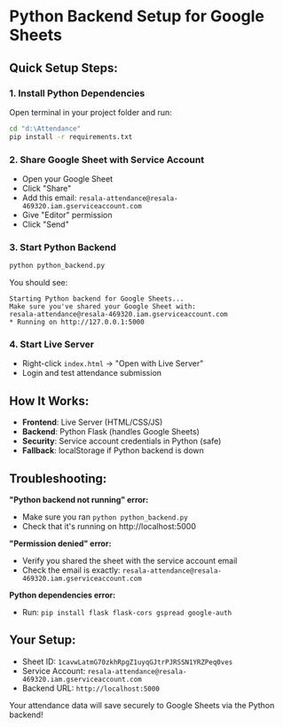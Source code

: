 # Python Backend Setup for Google Sheets

## Quick Setup Steps:

### 1. Install Python Dependencies
Open terminal in your project folder and run:
```bash
cd "d:\Attendance"
pip install -r requirements.txt
```

### 2. Share Google Sheet with Service Account
- Open your Google Sheet
- Click "Share"
- Add this email: `resala-attendance@resala-469320.iam.gserviceaccount.com`
- Give "Editor" permission
- Click "Send"

### 3. Start Python Backend
```bash
python python_backend.py
```

You should see:
```
Starting Python backend for Google Sheets...
Make sure you've shared your Google Sheet with:
resala-attendance@resala-469320.iam.gserviceaccount.com
* Running on http://127.0.0.1:5000
```

### 4. Start Live Server
- Right-click `index.html` → "Open with Live Server"
- Login and test attendance submission

## How It Works:

- **Frontend**: Live Server (HTML/CSS/JS)
- **Backend**: Python Flask (handles Google Sheets)
- **Security**: Service account credentials in Python (safe)
- **Fallback**: localStorage if Python backend is down

## Troubleshooting:

**"Python backend not running" error:**
- Make sure you ran `python python_backend.py`
- Check that it's running on http://localhost:5000

**"Permission denied" error:**
- Verify you shared the sheet with the service account email
- Check the email is exactly: `resala-attendance@resala-469320.iam.gserviceaccount.com`

**Python dependencies error:**
- Run: `pip install flask flask-cors gspread google-auth`

## Your Setup:
- Sheet ID: `1cavwLatmG70zkhRpgZ1uyqGJtrPJRSSN1YRZPeq0ves`
- Service Account: `resala-attendance@resala-469320.iam.gserviceaccount.com`
- Backend URL: `http://localhost:5000`

Your attendance data will save securely to Google Sheets via the Python backend!